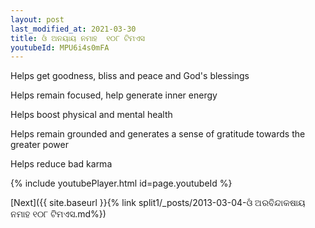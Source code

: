 ```yaml
---
layout: post
last_modified_at: 2021-03-30
title: ଓଁ ଅନୟାୟ ନମାହ  ୧୦୮ ଟିମଏସ
youtubeId: MPU6i4s0mFA
---
```

 
 
Helps get goodness, bliss and peace and God's blessings
 
Helps remain focused, help generate inner energy 
 
Helps boost physical and mental health 
 
Helps remain grounded and generates a sense of gratitude towards the greater power 
 
Helps reduce bad karma
 
 
 
 


{% include youtubePlayer.html id=page.youtubeId %}
 
[Next]({{ site.baseurl }}{% link  split1/_posts/2013-03-04-ଓଁ ଅରବିନ୍ଦାକଷାୟ ନମାହ ୧୦୮ ଟିମଏସ.md%})
 
